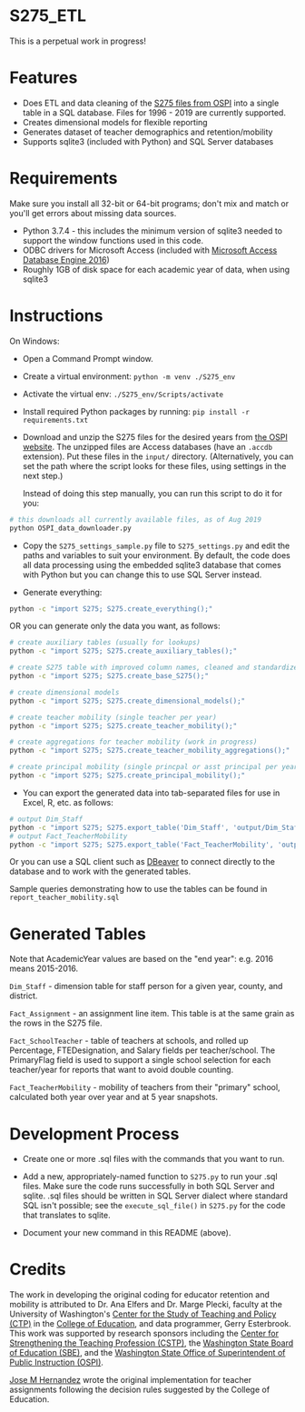 
S275_ETL
========

This is a perpetual work in progress!

# Features

- Does ETL and data cleaning of the [S275 files from OSPI](https://www.k12.wa.us/safs-database-files) into a single table in a SQL database.
  Files for 1996 - 2019 are currently supported.
- Creates dimensional models for flexible reporting
- Generates dataset of teacher demographics and retention/mobility
- Supports sqlite3 (included with Python) and SQL Server databases

# Requirements

Make sure you install all 32-bit or 64-bit programs; don't mix and match or you'll get errors about missing data sources.

- Python 3.7.4 - this includes the minimum version of sqlite3 needed to support the window functions used in this code.
- ODBC drivers for Microsoft Access (included with [Microsoft Access Database Engine 2016](https://www.microsoft.com/en-us/download/details.aspx?id=54920))
- Roughly 1GB of disk space for each academic year of data, when using sqlite3

# Instructions

On Windows:

- Open a Command Prompt window.

- Create a virtual environment: `python -m venv ./S275_env`

- Activate the virtual env: `./S275_env/Scripts/activate`

- Install required Python packages by running: `pip install -r requirements.txt`

- Download and unzip the S275 files for the desired years from [the OSPI website](https://www.k12.wa.us/safs-database-files).
  The unzipped files are Access databases (have an `.accdb` extension). Put these files
  in the `input/` directory. (Alternatively, you can set the path where the script looks for these files,
  using settings in the next step.)

  Instead of doing this step manually, you can run this script to do it for you:

```sh
# this downloads all currently available files, as of Aug 2019
python OSPI_data_downloader.py
```

- Copy the `S275_settings_sample.py` file to `S275_settings.py` and edit the paths and variables to suit
  your environment. By default, the code does all data processing using the embedded sqlite3
  database that comes with Python but you can change this to use SQL Server instead.

- Generate everything:

```sh
python -c "import S275; S275.create_everything();"
```

OR you can generate only the data you want, as follows:

```sh
# create auxiliary tables (usually for lookups)
python -c "import S275; S275.create_auxiliary_tables();"

# create S275 table with improved column names, cleaned and standardized data
python -c "import S275; S275.create_base_S275();"

# create dimensional models
python -c "import S275; S275.create_dimensional_models();"

# create teacher mobility (single teacher per year)
python -c "import S275; S275.create_teacher_mobility();"

# create aggregations for teacher mobility (work in progress)
python -c "import S275; S275.create_teacher_mobility_aggregations();"

# create principal mobility (single princpal or asst principal per year)
python -c "import S275; S275.create_principal_mobility();"
```

- You can export the generated data into tab-separated files for use in Excel, R, etc. as follows:

```sh
# output Dim_Staff
python -c "import S275; S275.export_table('Dim_Staff', 'output/Dim_Staff.txt')"
# output Fact_TeacherMobility
python -c "import S275; S275.export_table('Fact_TeacherMobility', 'output/Fact_TeacherMobility.txt')"

```

  Or you can use a SQL client such as [DBeaver](https://dbeaver.io/) to connect directly
  to the database and to work with the generated tables.

  Sample queries demonstrating how to use the tables can be found in `report_teacher_mobility.sql`

# Generated Tables

Note that AcademicYear values are based on the "end year": e.g. 2016 means 2015-2016.

`Dim_Staff` - dimension table for staff person for a given year, county, and district.

`Fact_Assignment` - an assignment line item. This table is at the same grain as the rows in the S275 file.

`Fact_SchoolTeacher` - table of teachers at schools, and rolled up Percentage, FTEDesignation,
and Salary fields per teacher/school. The PrimaryFlag field is used to support a single school selection
for each teacher/year for reports that want to avoid double counting.

`Fact_TeacherMobility` - mobility of teachers from their "primary" school,
calculated both year over year and at 5 year snapshots.

# Development Process

- Create one or more .sql files with the commands that you want to run.

- Add a new, appropriately-named function to `S275.py` to run your .sql files.
Make sure the code runs successfully in both SQL Server and sqlite. .sql files
should be written in SQL Server dialect where standard SQL isn't possible;
see the `execute_sql_file()` in `S275.py` for the code that translates to sqlite.

- Document your new command in this README (above).

# Credits

The work in developing the original coding for educator retention and mobility
is attributed to Dr. Ana Elfers and Dr. Marge Plecki, faculty at the University
of Washington's [Center for the Study of Teaching and Policy (CTP)](https://www.education.uw.edu/ctp/home) in the
[College of Education](https://education.uw.edu/), and data programmer, Gerry Esterbrook. This work was
supported by research sponsors including the [Center for Strengthening the
Teaching Profession (CSTP)](http://cstp-wa.org/), the [Washington State Board of Education (SBE)](https://www.sbe.wa.gov/), and
the [Washington State Office of Superintendent of Public Instruction (OSPI)](https://www.k12.wa.us/).

[Jose M Hernandez](https://github.com/jmhernan) wrote the original implementation
for teacher assignments following the decision rules suggested by the College of Education.
